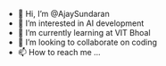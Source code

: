 - 👋 Hi, I’m @AjaySundaran
- 👀 I’m interested in AI development
- 🌱 I’m currently learning at VIT Bhoal
- 💞️ I’m looking to collaborate on coding
- 📫 How to reach me ...

<!---
AjaySundaran/AjaySundaran is a ✨ special ✨ repository because its `README.md` (this file) appears on your GitHub profile.
You can click the Preview link to take a look at your changes.
--->
